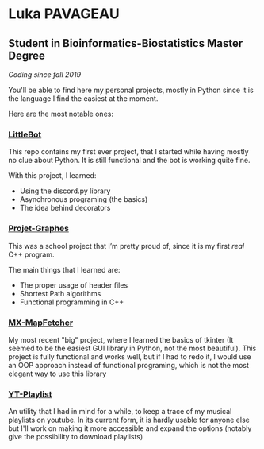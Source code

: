 # Luka PAVAGEAU
## Student in Bioinformatics-Biostatistics Master Degree

*Coding since fall 2019*

You'll be able to find here my personal projects, mostly in Python since it is the language I find the easiest at the moment.

Here are the most notable ones:

### [LittleBot](https://github.com/LukaP-BB/LittleBot)
This repo contains my first ever project, that I started while having mostly no clue about Python. It is still functional and the bot is working quite fine.

With this project, I learned:
- Using the discord.py library
- Asynchronous programing (the basics)
- The idea behind decorators

### [Projet-Graphes](https://github.com/LukaP-BB/Projet-Graphes)
This was a school project that I’m pretty proud of, since it is my first *real* C++ program.

The main things that I learned are:
- The proper usage of header files
- Shortest Path algorithms
- Functional programming in C++

### [MX-MapFetcher](https://github.com/LukaP-BB/MX-MapFetcher)
My most recent "big" project, where I learned the basics of tkinter (It seemed to be the easiest GUI library in Python, not the most beautiful).
This project is fully functional and works well, but if I had to redo it, I would use an OOP approach instead of functional programing, which is not the most elegant way to use this library

### [YT-Playlist](https://github.com/LukaP-BB/YT-Playlist)
An utility that I had in mind for a while, to keep a trace of my musical playlists on youtube. In its current form, it is hardly usable for anyone else but I'll work on making it more accessible and expand the options (notably give the possibility to download playlists)
